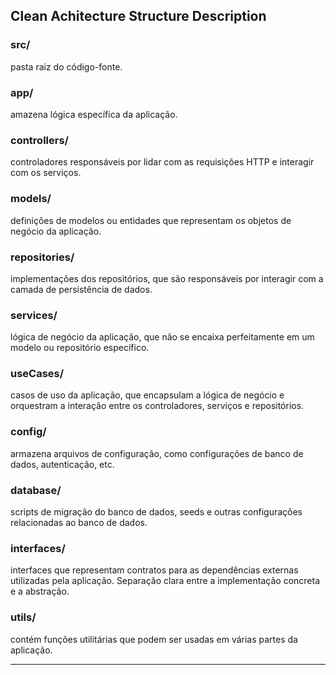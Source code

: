 <h2>Clean Achitecture Structure Description</h2>

<h3>src/</h3>
pasta raiz do código-fonte.

<h3>app/</h3>
amazena lógica específica da aplicação.

<h3>controllers/</h3>
controladores responsáveis por lidar com as requisições HTTP e interagir com os serviços.

<h3>models/</h3>
definições de modelos ou entidades que representam os objetos de negócio da aplicação.

<h3>repositories/</h3>
implementações dos repositórios, que são responsáveis por interagir com a camada de persistência de dados.

<h3>services/</h3>
lógica de negócio da aplicação, que não se encaixa perfeitamente em um modelo ou repositório específico.

<h3>useCases/</h3>
casos de uso da aplicação, que encapsulam a lógica de negócio e orquestram a interação entre os controladores, serviços e repositórios.

<h3>config/</h3>
armazena arquivos de configuração, como configurações de banco de dados, autenticação, etc.

<h3>database/</h3>
scripts de migração do banco de dados, seeds e outras configurações relacionadas ao banco de dados.

<h3>interfaces/</h3>
interfaces que representam contratos para as dependências externas utilizadas pela aplicação. Separação clara entre a implementação concreta e a abstração.

<h3>utils/</h3>
contém funções utilitárias que podem ser usadas em várias partes da aplicação.

________________________________________
